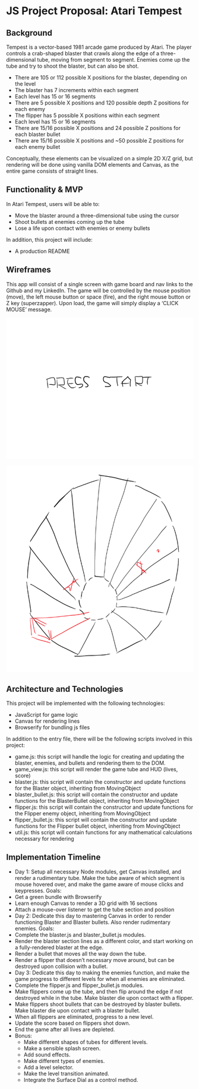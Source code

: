 # JS Project Proposal: Atari Tempest

## Background

Tempest is a vector-based 1981 arcade game produced by Atari. The player controls a crab-shaped blaster that crawls along the edge of a three-dimensional tube, moving from segment to segment. Enemies come up the tube and try to shoot the blaster, but can also be shot.
-	There are 105 or 112 possible X positions for the blaster, depending on the level
   - 	The blaster has 7 increments within each segment
   - Each level has 15 or 16 segments
-	There are 5 possible X positions and 120 possible depth Z positions for each enemy
   - The flipper has 5 possible X positions within each segment
   - Each level has 15 or 16 segments
-	There are 15/16 possible X positions and 24 possible Z positions for each blaster bullet
-	There are 15/16 possible X positions and ~50 possible Z positions for each enemy bullet

Conceptually, these elements can be visualized on a simple 2D X/Z grid, but rendering will be done using vanilla DOM elements and Canvas, as the entire game consists of straight lines.

## Functionality & MVP
In Atari Tempest, users will be able to:
-	Move the blaster around a three-dimensional tube using the cursor
-	Shoot bullets at enemies coming up the tube
-	Lose a life upon contact with enemies or enemy bullets

In addition, this project will include:
-	A production README

## Wireframes

This app will consist of a single screen with game board and nav links to the Github and my LinkedIn. The game will be controlled by the mouse position (move), the left mouse button or space (fire), and the right mouse button or Z key (superzapper). Upon load, the game will simply display a ‘CLICK MOUSE’ message.

![start](https://raw.githubusercontent.com/ygdanchoi/atari-tempest/master/start.PNG)

![start](https://raw.githubusercontent.com/ygdanchoi/atari-tempest/master/tube.PNG)

## Architecture and Technologies

This project will be implemented with the following technologies:
-	JavaScript for game logic
-	Canvas for rendering lines
-	Browserify for bundling js files

In addition to the entry file, there will be the following scripts involved in this project:
-	game.js: this script will handle the logic for creating and updating the blaster, enemies, and bullets and rendering them to the DOM.
-	game_view.js: this script will render the game tube and HUD (lives, score)
-	blaster.js: this script will contain the constructor and update functions for the Blaster object, inheriting from MovingObject
-	blaster_bullet.js: this script will contain the constructor and update functions for the BlasterBullet object, inheriting from MovingObject
-	flipper.js: this script will contain the constructor and update functions for the Flipper enemy object, inheriting from MovingObject
-	flipper_bullet.js: this script will contain the constructor and update functions for the Flipper bullet object, inheriting from MovingObject
-	util.js: this script will contain functions for any mathematical calculations necessary for rendering

## Implementation Timeline
-	Day 1: Setup all necessary Node modules, get Canvas installed, and render a rudimentary tube. Make the tube aware of which segment is mouse hovered over, and make the game aware of mouse clicks and keypresses. Goals:
   - Get a green bundle with Browserify
   - Learn enough Canvas to render a 3D grid with 16 sections
   - Attach a mouse-over listener to get the tube section and position
-	Day 2: Dedicate this day to mastering Canvas in order to render functioning Blaster and Blaster bullets. Also render rudimentary enemies. Goals:
   - Complete the blaster.js and blaster_bullet.js modules.
   - Render the blaster section lines as a different color, and start working on a fully-rendered blaster at the edge.
   - Render a bullet that moves all the way down the tube.
   - Render a flipper that doesn’t necessary move around, but can be destroyed upon collision with a bullet.
-	Day 3: Dedicate this day to making the enemies function, and make the game progress to different levels for when all enemies are eliminated.
   - Complete the flipper.js and flipper_bullet.js modules.
   - Make flippers come up the tube, and then flip around the edge if not destroyed while in the tube. Make blaster die upon contact with a flipper.
   - Make flippers shoot bullets that can be destroyed by blaster bullets. Make blaster die upon contact with a blaster bullet.
   - When all flippers are eliminated, progress to a new level.
   - Update the score based on flippers shot down.
   - End the game after all lives are depleted.
- Bonus:
   - Make different shapes of tubes for different levels.
   - Make a sensible splash screen.
   - Add sound effects.
   - Make different types of enemies.
   - Add a level selector.
   - Make the level transition animated.
   - Integrate the Surface Dial as a control method.
